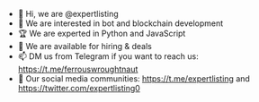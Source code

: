 - 👋 Hi, we are @expertlisting
- 👀 We are interested in bot and blockchain development
- 🏆 We are experted in Python and JavaScript
- 🤝 We are available for hiring & deals
- 📫 DM us from Telegram if you want to reach us: https://t.me/ferrouswroughtnaut
- 📱 Our social media communities: https://t.me/expertlisting and https://twitter.com/expertlisting0
